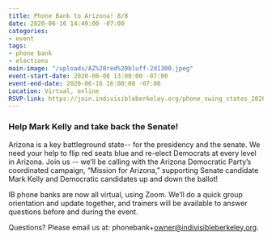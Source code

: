 ```yaml
---
title: Phone Bank to Arizona! 8/8
date: 2020-06-16 14:49:00 -07:00
categories:
- event
tags:
- phone bank
- elections
main-image: "/uploads/AZ%20red%20bluff-2d1300.jpeg"
event-start-date: 2020-08-08 13:00:00 -07:00
event-end-date: 2020-06-16 16:00:00 -07:00
Location: Virtual, online
RSVP-link: https://join.indivisibleberkeley.org/phone_swing_states_2020_08_08
---
```


### Help Mark Kelly and take back the Senate!

Arizona is a key battleground state-- for the presidency and the senate. We need your help to flip red seats blue and re-elect Democrats at every level in Arizona. Join us -- we’ll be calling with the Arizona Democratic Party’s coordinated campaign, “Mission for Arizona,” supporting Senate candidate Mark Kelly and Democratic candidates up and down the ballot!

IB phone banks are now all virtual,  using Zoom.  We’ll do a quick group orientation and update together, and trainers will be available to answer questions before and during the event.

Questions? Please email us at: phonebank\+owner@indivisibleberkeley.org.